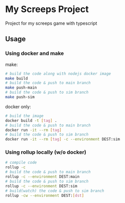 # My Screeps Project
Project for my screeps game with typescript

## Usage
### Using docker and make
make:
```bash
# build the code along with nodejs docker image
make build
# build the code & push to main branch
make push-main
# build the code & push to sim branch
make push-sim
```

docker only:
```bash
# build the image
docker build -t [tag] .
# build the code & push to main branch
docker run -it --rm [tag]
# build the code & push to sim branch
docker run -it --rm [tag] -c --environment DEST:sim
```

### Using rollup locally (w/o docker)
```bash
# compile code
rollup -c
# build the code & push to main branch
rollup -c --environment DEST:main
# build the code & push to sim branch
rollup -c --environment DEST:sim
# build(watch) the code & push to sim branch
rollup -cw --environment DEST:[dst]
```
